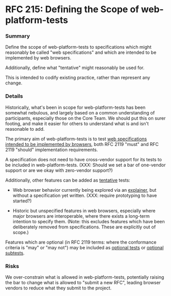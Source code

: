# RFC 215: Defining the Scope of web-platform-tests

### Summary

Define the scope of web-platform-tests to specifications which might reasonably be called "web specifications"
and which are intended to be implemented by web browsers.

Additionally, define what "tentative" might reasonably be used for.

This is intended to codify existing practice,
rather than represent any change.


### Details

Historically, what's been in scope for web-platform-tests has been somewhat nebulous,
and largely based on a common understanding of participants,
especially those on the Core Team.
We should put this on surer footing,
and make it easier for others to understand what is and isn't reasonable to add.

The primary aim of web-platform-tests is to test
[web specifications](https://github.com/w3c/browser-specs/blob/11a71b738f5e41f9239fdcd2074153388c8c6b8b/README.md#spec-selection-criteria)
[intended to be implemented by browsers](https://github.com/w3c/browser-specs/blob/11a71b738f5e41f9239fdcd2074153388c8c6b8b/README.md#categories),
both RFC 2119 "must" and RFC 2119 "should"
implementation requirements.

A specification does not need to have cross-vendor support for its tests to be included in web-platform-tests.
(XXX: Should we set a bar of one-vendor support or are we okay with zero-vendor support?)

Additionally, other features can be added as
[tentative](https://web-platform-tests.org/writing-tests/file-names.html#:~:text=.tentative,-%3A%20)
tests:

 * Web browser behavior currently being explored via an
   [explainer](https://tag.w3.org/explainers/),
   but without a specification yet written.
   (XXX: require prototyping to have started?)

 * Historic but unspecified features in web browsers,
   especially where major browsers are interoperable,
   where there exists a long-term intention to specify them.
   (Note: this excludes features which have been deliberately removed from specifications.
    These are explicitly out of scope.)

Features which are optional 
(in RFC 2119 terms:
 where the conformance criteria is
 "may" or "may not")
may be included as
[optional tests](https://web-platform-tests.org/writing-tests/file-names.html#:~:text=.optional,-%3A%20)
or
[optional subtests](https://web-platform-tests.org/writing-tests/testharness-api.html#optional-features).


### Risks

We over-constrain what is allowed in web-platform-tests,
potentially raising the bar to change what is allowed to "submit a new RFC",
leading browser vendors to reduce what they submit to the project.
